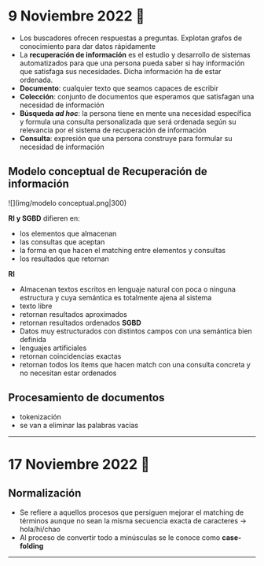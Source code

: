 # 9 Noviembre 2022 🍄

- Los buscadores ofrecen respuestas a preguntas. Explotan grafos de conocimiento para dar datos rápidamente
- La **recuperación de información** es el estudio y desarrollo de sistemas automatizados para que una persona pueda saber si hay información que satisfaga sus necesidades. Dicha información ha de estar ordenada.
- **Documento**: cualquier texto que seamos capaces de escribir
- **Colección**: conjunto de documentos que esperamos que satisfagan una necesidad de información
- **Búsqueda *ad hoc***: la persona tiene en mente una necesidad específica y formula una consulta personalizada que será ordenada según su relevancia por el sistema de recuperación de información
- **Consulta**: expresión que una persona construye para formular su necesidad de información

## Modelo conceptual de Recuperación de información
![](img/modelo conceptual.png|300)

**RI y SGBD** difieren en:
- los elementos que almacenan
- las consultas que aceptan
- la forma en que hacen el matching entre elementos y consultas
- los resultados que retornan

**RI**
- Almacenan textos escritos en lenguaje natural con poca o ninguna estructura y cuya semántica es totalmente ajena al sistema
- texto libre
- retornan resultados aproximados
- retornan resultados ordenados
**SGBD**
- Datos muy estructurados con distintos campos con una semántica bien definida
- lenguajes artificiales
- retornan coincidencias exactas
- retornan todos los ítems que hacen match con una consulta concreta y no necesitan estar ordenados

## Procesamiento de documentos
- tokenización
- se van a eliminar las palabras vacías

---
# 17 Noviembre 2022 🦾

## Normalización
- Se refiere a aquellos procesos que persiguen mejorar el matching de términos aunque no sean la misma secuencia exacta de caracteres -> hola/hi/chao
- Al proceso de convertir todo a minúsculas se le conoce como **case-folding**

---